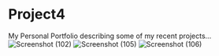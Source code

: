 # Project4
My Personal Portfolio describing some of my recent projects...
![Screenshot (102)](https://user-images.githubusercontent.com/83290371/129478330-0a3351ed-854a-4a60-9cbf-559ee8d29be9.png)
![Screenshot (105)](https://user-images.githubusercontent.com/83290371/129479099-00c07442-293d-45e9-9754-ded0d1f1e064.png)
![Screenshot (106)](https://user-images.githubusercontent.com/83290371/129479151-7acee474-866f-4b21-b11d-4d46d7a13e10.png)
